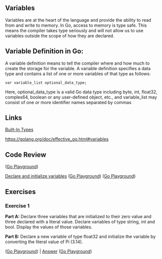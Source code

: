 ## Variables

Variables are at the heart of the language and provide the ability to read from and write to memory. In Go, access to memory is type safe. This means the compiler takes type seriously and will not allow us to use variables outside the scope of how they are declared.


## Variable Definition in Go:
A variable definition means to tell the compiler where and how much to create the storage for the variable. A variable definition specifies a data type and contains a list of one or more variables of that type as follows:

    var variable_list optional_data_type;

Here, optional_data_type is a valid Go data type including byte, int, float32, complex64, boolean or any user-defined object, etc., and variable_list may consist of one or more identifier names separated by commas


## Links

[Built-In Types](http://golang.org/ref/spec#Boolean_types)

https://golang.org/doc/effective_go.html#variables



## Code Review
([Go Playground](http://play.golang.org/p/Zv45CSMaiD))

[Declare and initialize variables](Example1/Example1.go) ([Go Playground](http://play.golang.org/p/6w6hBNE75a))
([Go Playground](http://play.golang.org/p/Zv45CSMaiD))

## Exercises

### Exercise 1

**Part A:** Declare three variables that are initialized to their zero value and three declared with a literal value. Declare variables of type string, int and bool. Display the values of those variables.

**Part B:** Declare a new variable of type float32 and initialize the variable by converting the literal value of Pi (3.14).

([Go Playground](https://play.golang.org/p/1xUWjHMB3I)) |
[Answer](Exercises/Exercise1.go) ([Go Playground](https://play.golang.org/p/d2M0Q3mRnd))

